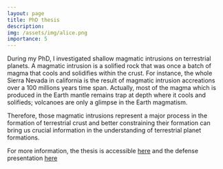 ```yaml
---
layout: page
title: PhD thesis
description: 
img: /assets/img/alice.png
importance: 5
---
```


During  my   PhD,  I  investigated  shallow   magmatic  intrusions  on
terrestrial planets.  A magmatic intrusion is a solified rock that was
once a batch of magma that cools and solidifies within the crust.  For
instance,  the whole  Sierra Nevada  in  california is  the result  of
magmatic intrusion  accreations over a  100 millions years  time span.
Actually, most  of the  magma which  is produced  in the  Earth mantle
remains trap at depth where it cools and solifieds; volcanoes are only
a glimpse in the Earth magmatism.

Therefore, those magmatic intrusions represent  a major process in the
formation of terrestrial crust and better constraining their formation
can bring us crucial information in the understanding of terrestrial
planet formations.

For more information, the thesis is accessible
[here](https://tel.archives-ouvertes.fr/tel-01278432) and  the defense
presentation [here](http://www.slideshare.net/ClmentThorey/defense-upload)


